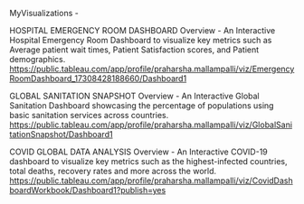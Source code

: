 MyVisualizations - 


HOSPITAL EMERGENCY ROOM DASHBOARD 
Overview - An Interactive Hospital Emergency Room Dashboard to visualize key metrics such as Average patient wait times, Patient Satisfaction scores, and Patient demographics. 
https://public.tableau.com/app/profile/praharsha.mallampalli/viz/EmergencyRoomDashboard_17308428188660/Dashboard1


GLOBAL SANITATION SNAPSHOT
Overview - An Interactive Global Sanitation Dashboard showcasing the percentage of populations using basic sanitation services across countries. 
https://public.tableau.com/app/profile/praharsha.mallampalli/viz/GlobalSanitationSnapshot/Dashboard1


COVID GLOBAL DATA ANALYSIS
Overview - An Interactive COVID-19 dashboard to visualize key metrics such as the highest-infected countries, total deaths, recovery rates and more across the world. 
https://public.tableau.com/app/profile/praharsha.mallampalli/viz/CovidDashboardWorkbook/Dashboard1?publish=yes
